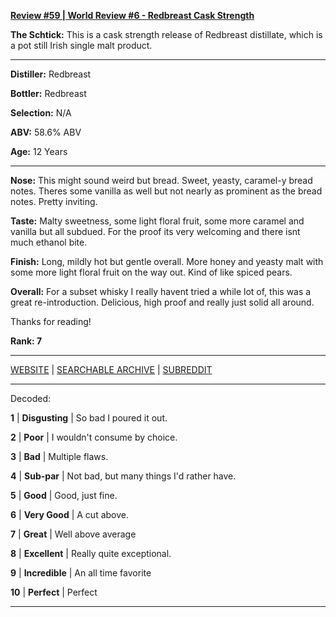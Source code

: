 
[**Review #59 | World Review #6 - Redbreast Cask Strength**]( https://t8ke.review/review-59-redbreast-cask-strength/)

**The Schtick:** This is a cask strength release of Redbreast distillate, which is a pot still Irish single malt product. 

-----

**Distiller:** Redbreast

**Bottler:** Redbreast

**Selection:** N/A

**ABV:** 58.6% ABV

**Age:** 12 Years 

-----

**Nose:**  This might sound weird but bread. Sweet, yeasty, caramel-y bread notes. Theres some vanilla as well but not nearly as prominent as the bread notes. Pretty inviting.

**Taste:** Malty sweetness, some light floral fruit, some more caramel and vanilla but all subdued. For the proof its very welcoming and there isnt much ethanol bite.

**Finish:** Long, mildly hot but gentle overall. More honey and yeasty malt with some more light floral fruit on the way out. Kind of like spiced pears.

**Overall:** For a subset whisky I really havent tried a while lot of, this was a great re-introduction. Delicious, high proof and really just solid all around. 

Thanks for reading!

**Rank: 7**



-----

[WEBSITE](https://t8ke.review) | [SEARCHABLE ARCHIVE](https://t8ke.review/review-archive/) | [SUBREDDIT](https://reddit.com/r/t8kereviews)

-----

Decoded:

**1** | **Disgusting** | So bad I poured it out.

**2** | **Poor** | I wouldn't consume by choice.

**3** | **Bad** | Multiple flaws.

**4** | **Sub-par** | Not bad, but many things I'd rather have.

**5** | **Good** | Good, just fine.

**6** | **Very Good** | A cut above.

**7** | **Great** | Well above average

**8** | **Excellent** | Really quite exceptional.

**9** | **Incredible** | An all time favorite

**10** | **Perfect** | Perfect

----

